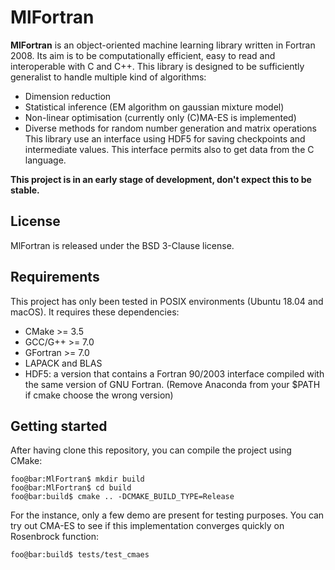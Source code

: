 # MlFortran

**MlFortran** is an object-oriented machine learning library written in Fortran 2008.
Its aim is to be computationally efficient, easy to read and interoperable with C and C++.
This library is designed to be sufficiently generalist to handle multiple kind of algorithms:
  - Dimension reduction
  - Statistical inference (EM algorithm on gaussian mixture model)
  - Non-linear optimisation (currently only (C)MA-ES is implemented)
  - Diverse methods for random number generation and matrix operations
This library use an interface using HDF5 for saving checkpoints and intermediate values.
This interface permits also to get data from the C language.

**This project is in an early stage of development, don't expect this to be stable.**

## License
MlFortran is released under the BSD 3-Clause license.

## Requirements

This project has only been tested in POSIX environments (Ubuntu 18.04 and macOS).
It requires these dependencies:
  - CMake >= 3.5
  - GCC/G++ >= 7.0
  - GFortran >= 7.0
  - LAPACK and BLAS
  - HDF5: a version that contains a Fortran 90/2003 interface compiled with the same
    version of GNU Fortran. (Remove Anaconda from your $PATH if cmake choose the wrong
    version)

## Getting started
After having clone this repository, you can compile the project using CMake:
```console
foo@bar:MlFortran$ mkdir build 
foo@bar:MlFortran$ cd build
foo@bar:build$ cmake .. -DCMAKE_BUILD_TYPE=Release
```

For the instance, only a few demo are present for testing purposes.
You can try out CMA-ES to see if this implementation converges quickly on Rosenbrock function:
```console
foo@bar:build$ tests/test_cmaes
```




